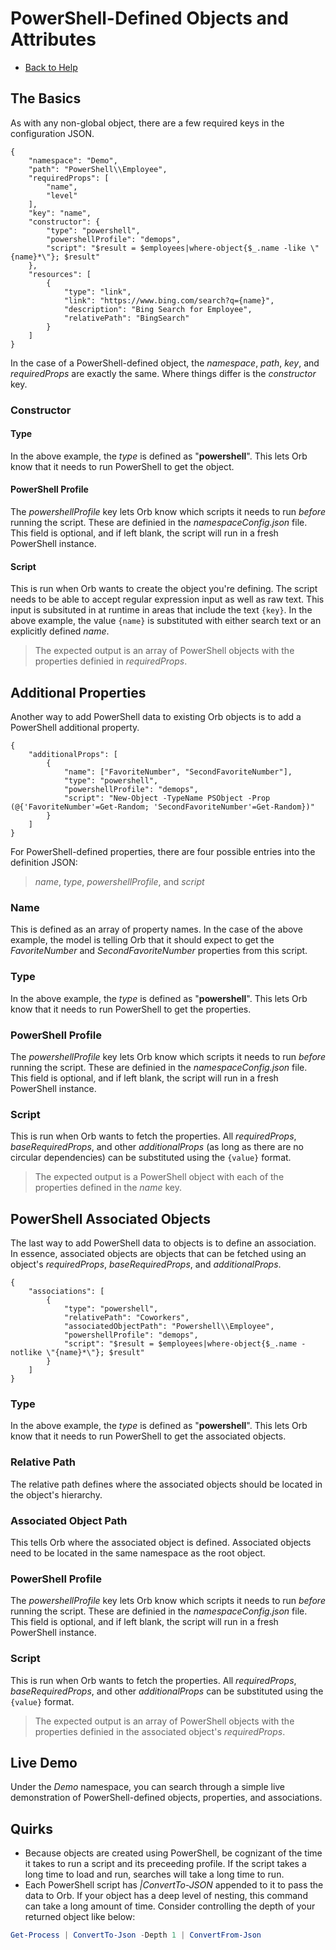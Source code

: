 # PowerShell-Defined Objects and Attributes

* [Back to Help](all.md)

## The Basics
As with any non-global object, there are a few required keys in the configuration JSON.

```
{
    "namespace": "Demo",
    "path": "PowerShell\\Employee",
    "requiredProps": [
        "name",
        "level"
    ],
    "key": "name",
    "constructor": {
        "type": "powershell",
        "powershellProfile": "demops",
        "script": "$result = $employees|where-object{$_.name -like \"{name}*\"}; $result"
    },
    "resources": [
        {
            "type": "link",
            "link": "https://www.bing.com/search?q={name}",
            "description": "Bing Search for Employee",
            "relativePath": "BingSearch"
        }
    ]
}
```

In the case of a PowerShell-defined object, the _namespace_, _path_, _key_, and _requiredProps_ are exactly the same. Where things differ is the _constructor_ key.

### Constructor

#### Type
In the above example, the _type_ is defined as "__powershell__". This lets Orb know that it needs to run PowerShell to get the object.

#### PowerShell Profile
The _powershellProfile_ key lets Orb know which scripts it needs to run _before_ running the script. These are definied in the _namespaceConfig.json_ file. This field is optional, and if left blank, the script will run in a fresh PowerShell instance.

#### Script
This is run when Orb wants to create the object you're defining. The script needs to be able to accept regular expression input as well as raw text. This input is subsituted in at runtime in areas that include the text  ```{key}```. In the above example, the value ```{name}``` is substituted with either search text or an explicitly defined _name_.

> The expected output is an array of PowerShell objects with the properties definied in _requiredProps_.

## Additional Properties
Another way to add PowerShell data to existing Orb objects is to add a PowerShell additional property.

```
{
    "additionalProps": [
        {
            "name": ["FavoriteNumber", "SecondFavoriteNumber"],
            "type": "powershell",
            "powershellProfile": "demops",
            "script": "New-Object -TypeName PSObject -Prop (@{'FavoriteNumber'=Get-Random; 'SecondFavoriteNumber'=Get-Random})"
        }
    ]
}
```

For PowerShell-defined properties, there are four possible entries into the definition JSON:
> _name_, _type_, _powershellProfile_, and _script_

### Name
This is defined as an array of property names. In the case of the above example, the model is telling Orb that it should expect to get the _FavoriteNumber_ and _SecondFavoriteNumber_ properties from this script.

### Type
In the above example, the _type_ is defined as "__powershell__". This lets Orb know that it needs to run PowerShell to get the properties.

### PowerShell Profile
The _powershellProfile_ key lets Orb know which scripts it needs to run _before_ running the script. These are definied in the _namespaceConfig.json_ file. This field is optional, and if left blank, the script will run in a fresh PowerShell instance.

### Script
This is run when Orb wants to fetch the properties. All _requiredProps_, _baseRequiredProps_, and other _additionalProps_ (as long as there are no circular dependencies) can be substituted using the ```{value}``` format.

> The expected output is a PowerShell object with each of the properties defined in the _name_ key.

## PowerShell Associated Objects
The last way to add PowerShell data to objects is to define an association. In essence, associated objects are objects that can be fetched using an object's _requiredProps_, _baseRequiredProps_, and _additionalProps_.

```
{
    "associations": [
        {
            "type": "powershell",
            "relativePath": "Coworkers",
            "associatedObjectPath": "Powershell\\Employee",
            "powershellProfile": "demops",
            "script": "$result = $employees|where-object{$_.name -notlike \"{name}*\"}; $result"
        }
    ]
}
```

### Type
In the above example, the _type_ is defined as "__powershell__". This lets Orb know that it needs to run PowerShell to get the associated objects.

### Relative Path
The relative path defines where the associated objects should be located in the object's hierarchy.

### Associated Object Path
This tells Orb where the associated object is defined. Associated objects need to be located in the same namespace as the root object.

### PowerShell Profile
The _powershellProfile_ key lets Orb know which scripts it needs to run _before_ running the script. These are definied in the _namespaceConfig.json_ file. This field is optional, and if left blank, the script will run in a fresh PowerShell instance.

### Script
This is run when Orb wants to fetch the properties. All _requiredProps_, _baseRequiredProps_, and other _additionalProps_ can be substituted using the ```{value}``` format.

> The expected output is an array of PowerShell objects with the properties definied in the associated object's _requiredProps_.

## Live Demo
Under the _Demo_ namespace, you can search through a simple live demonstration of PowerShell-defined objects, properties, and associations.

## Quirks
* Because objects are created using PowerShell, be cognizant of the time it takes to run a script and its preceeding profile. If the script takes a long time to load and run, searches will take a long time to run.
* Each PowerShell script has *|ConvertTo-JSON* appended to it to pass the data to Orb. If your object has a
deep level of nesting, this command can take a long amount of time. Consider controlling the depth of your returned object like below:

```powershell
Get-Process | ConvertTo-Json -Depth 1 | ConvertFrom-Json
```
